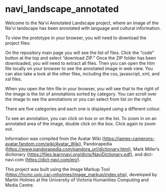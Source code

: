 # navi_landscape_annotated
Welcome to the Na’vi Annotated Landscape project, where an image of the Na'vi landscape has been annotated with language and cultural information.

To view the prototype in your browser, you will need to download the project files:

On the repository main page you will see the list of files. Click the “code” button at the top and select “download ZIP.” Once the ZIP folder has been downloaded, you will need to extract all files. Then you can open the htm file locally on your browser to see the annotated image in web view. You can also take a look at the other files, including the css, javascript, xml, and xsl files. 

When you open the htm file in your browser, you will see that to the right of the image is the list of annotations sorted by category. You can scroll over the image to see the annotations or you can select from list on the right. 

There are five categories and each one is displayed using a different colour.

To see an annotation, you can click on box or on the list. To zoom in on an annotated area of the image, double click on the box. Click again to zoom out.

Information was compiled from the Avatar Wiki (https://james-camerons-avatar.fandom.com/wiki/Avatar_Wiki), Pandorapedia (https://www.pandorapedia.com/pandora_url/dictionary.html), Mark Miller’s dictionary (https://files.learnnavi.org/dicts/NaviDictionary.pdf), and dict-navi.com (https://dict-navi.com/en/).

This project was built using the Image Markup Tool (https://hcmc.uvic.ca/~mholmes/image_markup/index.php), developed by Martin Holmes at the University of Victoria Humanities Computing and Media Centre.
